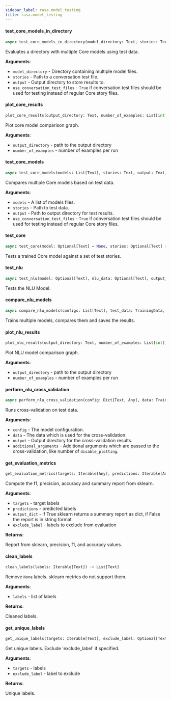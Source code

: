 ```yaml
---
sidebar_label: rasa.model_testing
title: rasa.model_testing
---
```

#### test\_core\_models\_in\_directory

```python
async test_core_models_in_directory(model_directory: Text, stories: Text, output: Text, use_conversation_test_files: bool = False) -> None
```

Evaluates a directory with multiple Core models using test data.

**Arguments**:

- `model_directory` - Directory containing multiple model files.
- `stories` - Path to a conversation test file.
- `output` - Output directory to store results to.
- `use_conversation_test_files` - `True` if conversation test files should be used
  for testing instead of regular Core story files.

#### plot\_core\_results

```python
plot_core_results(output_directory: Text, number_of_examples: List[int]) -> None
```

Plot core model comparison graph.

**Arguments**:

- `output_directory` - path to the output directory
- `number_of_examples` - number of examples per run

#### test\_core\_models

```python
async test_core_models(models: List[Text], stories: Text, output: Text, use_conversation_test_files: bool = False) -> None
```

Compares multiple Core models based on test data.

**Arguments**:

- `models` - A list of models files.
- `stories` - Path to test data.
- `output` - Path to output directory for test results.
- `use_conversation_test_files` - `True` if conversation test files should be used
  for testing instead of regular Core story files.

#### test\_core

```python
async test_core(model: Optional[Text] = None, stories: Optional[Text] = None, output: Text = DEFAULT_RESULTS_PATH, additional_arguments: Optional[Dict] = None, use_conversation_test_files: bool = False) -> None
```

Tests a trained Core model against a set of test stories.

#### test\_nlu

```python
async test_nlu(model: Optional[Text], nlu_data: Optional[Text], output_directory: Text = DEFAULT_RESULTS_PATH, additional_arguments: Optional[Dict] = None) -> None
```

Tests the NLU Model.

#### compare\_nlu\_models

```python
async compare_nlu_models(configs: List[Text], test_data: TrainingData, output: Text, runs: int, exclusion_percentages: List[int]) -> None
```

Trains multiple models, compares them and saves the results.

#### plot\_nlu\_results

```python
plot_nlu_results(output_directory: Text, number_of_examples: List[int]) -> None
```

Plot NLU model comparison graph.

**Arguments**:

- `output_directory` - path to the output directory
- `number_of_examples` - number of examples per run

#### perform\_nlu\_cross\_validation

```python
async perform_nlu_cross_validation(config: Dict[Text, Any], data: TrainingData, output: Text, additional_arguments: Optional[Dict[Text, Any]]) -> None
```

Runs cross-validation on test data.

**Arguments**:

- `config` - The model configuration.
- `data` - The data which is used for the cross-validation.
- `output` - Output directory for the cross-validation results.
- `additional_arguments` - Additional arguments which are passed to the
  cross-validation, like number of `disable_plotting`.

#### get\_evaluation\_metrics

```python
get_evaluation_metrics(targets: Iterable[Any], predictions: Iterable[Any], output_dict: bool = False, exclude_label: Optional[Text] = None) -> Tuple[Union[Text, Dict[Text, Dict[Text, float]]], float, float, float]
```

Compute the f1, precision, accuracy and summary report from sklearn.

**Arguments**:

- `targets` - target labels
- `predictions` - predicted labels
- `output_dict` - if True sklearn returns a summary report as dict, if False the
  report is in string format
- `exclude_label` - labels to exclude from evaluation
  

**Returns**:

  Report from sklearn, precision, f1, and accuracy values.

#### clean\_labels

```python
clean_labels(labels: Iterable[Text]) -> List[Text]
```

Remove `None` labels. sklearn metrics do not support them.

**Arguments**:

- `labels` - list of labels
  

**Returns**:

  Cleaned labels.

#### get\_unique\_labels

```python
get_unique_labels(targets: Iterable[Text], exclude_label: Optional[Text]) -> List[Text]
```

Get unique labels. Exclude &#x27;exclude_label&#x27; if specified.

**Arguments**:

- `targets` - labels
- `exclude_label` - label to exclude
  

**Returns**:

  Unique labels.

